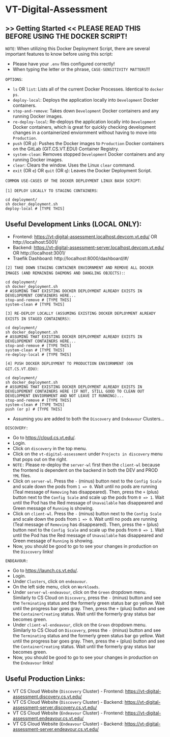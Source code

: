 # VT-Digital-Assessment

## >> Getting Started << PLEASE READ THIS BEFORE USING THE DOCKER SCRIPT!

`NOTE`: When utilizing this Docker Deployment Script, there are several important features to know before using this script:

- Please have your `.env` files configured correctly!
- When typing the letter or the phrase, `CASE-SENSITIVITY MATTERS`!!!

`OPTIONS`:
- `ls` OR `list`: Lists all of the current Docker Processes. Identical to `docker ps`.
- `deploy-local`: Deploys the application locally into `Development` Docker containers.
- `stop-and-remove`: Takes down `Development` Docker containers and any running Docker images.
- `re-deploy-local`: Re-deploys the application locally into `Development` Docker containers, which is great for quickly checking development changes in a containerized enviornment without having to move into `Production`.
- `push` (OR `p`): Pushes the Docker images to `Production` Docker containers on the GitLab (GIT.CS.VT.EDU) Container Registry.
- `system-clean`: Removes stopped `Development` Docker containers and any running Docker images.
- `clear`: Clears the window. Uses the Linux `clear` command.
- `exit` (OR `e`) OR `quit` (OR `q`): Leaves the Docker Deployment Script.

`COMMON USE-CASES OF THE DOCKER DEPLOYMENT LINUX BASH SCRIPT`:

`[1] DEPLOY LOCALLY TO STAGING CONTAINERS`: 

```shell
cd deployment/
sh docker_deployment.sh
deploy-local # [TYPE THIS]
```

## Useful Development Links (LOCAL ONLY):

- Frontend: https://vt-digital-assessment.localhost.devcom.vt.edu/
OR http://localhost:5001/
- Backend: https://vt-digital-assessment-server.localhost.devcom.vt.edu/ OR http://localhost:3001/
- Traefik Dashboard: http://localhost:8000/dashboard/#/

`[2] TAKE DOWN STAGING CONTAINER ENVIORNMENT AND REMOVE ALL DOCKER IMAGES (AND REMAINING DAEMONS AND DANGLING OBJECTS):`: 

```shell
cd deployment/
sh docker_deployment.sh
# ASSUMING THAT EXISTING DOCKER DEPLOYMENT ALREADY EXISTS IN DEVELOPEMENT CONTAINERS HERE...
stop-and-remove # [TYPE THIS]
system-clean # [TYPE THIS]
```

`[3] RE-DEPLOY LOCALLY (ASSUMING EXISTING DOCKER DEPLOYMENT ALREADY EXISTS IN STAGED CONTAINERS)`: 

```shell
cd deployment/
sh docker_deployment.sh
# ASSUMING THAT EXISTING DOCKER DEPLOYMENT ALREADY EXISTS IN DEVELOPEMENT CONTAINERS HERE...
stop-and-remove # [TYPE THIS]
system-clean # [TYPE THIS]
re-deploy-local # [TYPE THIS]
```

`[4] PUSH DOCKER DEPLOYMENT TO PRODUCTION ENVIORNMENT (ON GIT.CS.VT.EDU)`:

```shell
cd deployment/
sh docker_deployment.sh
# ASSUMING THAT EXISTING DOCKER DEPLOYMENT ALREADY EXISTS IN DEVELOPEMENT CONTAINERS HERE (IF NOT, STILL GOOD TO CLEAN OUT DEVELOPMENT ENVIORNMENT AND NOT LEAVE IT RUNNING)...
stop-and-remove # [TYPE THIS]
system-clean # [TYPE THIS]
push (or p) # [TYPE THIS]
```

- Assuming you are added to both the `Discovery` and `Endeavour` Clusters...

`DISCOVERY:`
- Go to https://cloud.cs.vt.edu/. 
- Login.
- Click on `discovery` in the top menu.
- Click on the `vt-digital-assessment` under `Projects in discovery` menu that pops out on the right.
- `NOTE:` Please re-deploy the `server-wl` first then the `client-wl` because the frontend is dependent on the backend in both the DEV and PROD `YML` files.
- Click on `server-wl`. Press the `-` (minus) button next to the `Config Scale` and scale down the pods from `1 => 0`. Wait until no pods are running (Teal message of `Removing` has disappeared). Then, press the `+` (plus) button next to the `Config Scale` and scale up the pods from `0 => 1`. Wait until the Pod has the Red message of `Unavailable` has disappeared and Green message of `Running` is showing.
- Click on `client-wl`. Press the `-` (minus) button next to the `Config Scale` and scale down the pods from `1 => 0`. Wait until no pods are running (Teal message of `Removing` has disappeared). Then, press the `+` (plus) button next to the `Config Scale` and scale up the pods from `0 => 1`. Wait until the Pod has the Red message of `Unavailable` has disappeared and Green message of `Running` is showing.
- Now, you should be good to go to see your changes in production on the `Discovery` links!

`ENDEAVOUR:`
- Go to https://launch.cs.vt.edu/.
- Login.
- Under `Clusters`, click on `endeavour`.
- On the left side menu, click on `Workloads`.
- Under `server-wl-endeavour`, click on the `Green` dropdown menu. Similarly to CS Cloud on `Discovery`, press the `-` (minus) button and see the `Terminating` status and the formerly green status bar go yellow. Wait until the progress bar goes gray. Then, press the `+` (plus) button and see the `ContainerCreating` status. Wait until the formerly gray status bar becomes green. 
- Under `client-wl-endeavour`, click on the `Green` dropdown menu. Similarly to CS Cloud on `Discovery`, press the `-` (minus) button and see the `Terminating` status and the formerly green status bar go yellow. Wait until the progress bar goes gray. Then, press the `+` (plus) button and see the `ContainerCreating` status. Wait until the formerly gray status bar becomes green. 
- Now, you should be good to go to see your changes in production on the `Endeavour` links!

## Useful Production Links:

- VT CS Cloud Website (`Discovery` Cluster) - Frontend: https://vt-digital-assessment.discovery.cs.vt.edu/
- VT CS Cloud Website (`Discovery` Cluster) - Backend: https://vt-digital-assessment-server.discovery.cs.vt.edu/
- VT CS Cloud Website (`Endeavour` Cluster) - Frontend: https://vt-digital-assessment.endeavour.cs.vt.edu/
- VT CS Cloud Website (`Endeavour` Cluster) - Backend: https://vt-digital-assessment-server.endeavour.cs.vt.edu/
